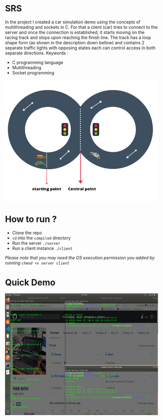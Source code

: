 # SRS
In the project I created a car simulation demo using the concepts of multithreading and sockets in C.
For that a client (car) tries to connect to the server and once the connection is established, it starts moving on the racing track and  stops upon reaching the finish line.
The track has a loop shape form (as shown in the description down bellow) and contains 2 separate traffic lights with opposing states each can control access in both separate directions.
Keywords : 
- C programming language
- Multithreading 
- Socket programming 



<p align="center">
  <img width="720" height="400" src="docs/loop.png">
</p>

# How to run ?

- Clone the repo
- `cd` into the `compiled` directory 
- Run the server `./server`
- Run a client instance `./client`

*Please note that you may need the OS execution permission you added by running `chmod +x server client`* 

# Quick Demo  

<p align="center">
  <img width="720" height="400" src="docs/simulation.gif">
</p>